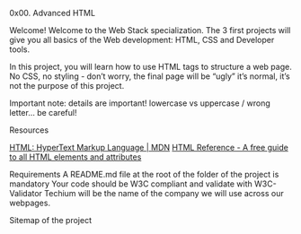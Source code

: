 0x00. Advanced HTML

Welcome!
Welcome to the Web Stack specialization. The 3 first projects will give you all basics of the Web development: HTML, CSS and Developer tools.

In this project, you will learn how to use HTML tags to structure a web page. No CSS, no styling - don’t worry, the final page will be “ugly” it’s normal, it’s not the purpose of this project.

Important note: details are important! lowercase vs uppercase / wrong letter… be careful!

Resources

<div>
    <a href="https://developer.mozilla.org/en-US/docs/Web/HTML">HTML: HyperText Markup Language | MDN</a>
    <a href="https://htmlreference.io/">HTML Reference - A free guide to all HTML elements and attributes</a>
</div>


Requirements
A README.md file at the root of the folder of the project is mandatory
Your code should be W3C compliant and validate with W3C-Validator
Techium will be the name of the company we will use across our webpages.

Sitemap of the project

<img href="/images/site_map.png"></img>